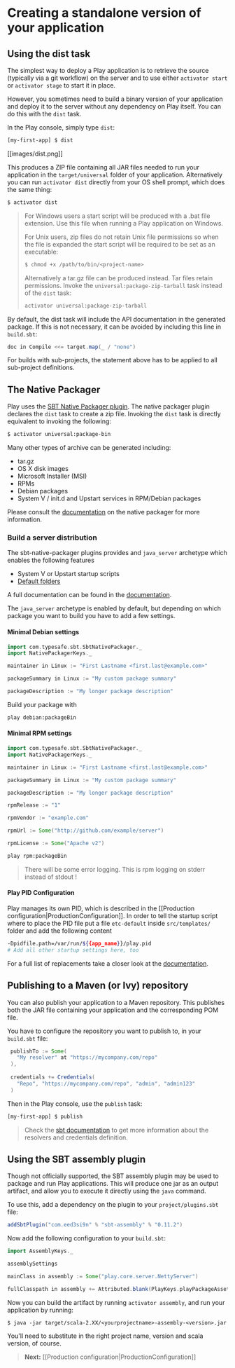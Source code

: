 <!--- Copyright (C) 2009-2013 Typesafe Inc. <http://www.typesafe.com> -->
# Creating a standalone version of your application

## Using the dist task

The simplest way to deploy a Play application is to retrieve the source (typically via a git workflow) on the server and to use either `activator start` or `activator stage` to start it in place.

However, you sometimes need to build a binary version of your application and deploy it to the server without any dependency on Play itself. You can do this with the `dist` task.

In the Play console, simply type `dist`:

```bash
[my-first-app] $ dist
```

[[images/dist.png]]

This produces a ZIP file containing all JAR files needed to run your application in the `target/universal` folder of your application. Alternatively you can run `activator dist` directly from your OS shell prompt, which does the same thing:

```bash
$ activator dist
```

> For Windows users a start script will be produced with a .bat file extension. Use this file when running a Play application on Windows.
>
> For Unix users, zip files do not retain Unix file permissions so when the file is expanded the start script will be required to be set as an executable:
>
> ```bash
> $ chmod +x /path/to/bin/<project-name>
> ```
>
> Alternatively a tar.gz file can be produced instead. Tar files retain permissions. Invoke the `universal:package-zip-tarball` task instead of the `dist` task:
>
> ```bash
> activator universal:package-zip-tarball
> ```

By default, the dist task will include the API documentation in the generated package. If this is not necessary, it can be avoided by including this line in `build.sbt`:

```scala
doc in Compile <<= target.map(_ / "none")
```
For builds with sub-projects, the statement above has to be applied to all sub-project definitions.

## The Native Packager

Play uses the [SBT Native Packager plugin](http://www.scala-sbt.org/sbt-native-packager/). The native packager plugin declares the `dist` task to create a zip file. Invoking the `dist` task is directly equivalent to invoking the following:

```bash
$ activator universal:package-bin
```

Many other types of archive can be generated including:

* tar.gz
* OS X disk images
* Microsoft Installer (MSI)
* RPMs
* Debian packages
* System V / init.d and Upstart services in RPM/Debian packages

Please consult the [documentation](http://www.scala-sbt.org/sbt-native-packager) on the native packager for more information.

### Build a server distribution

The sbt-native-packager plugins provides and `java_server` archetype which enables the following features

* System V or Upstart startup scripts
* [Default folders](http://www.scala-sbt.org/sbt-native-packager/GettingStartedServers/MyFirstProject.html#default-mappings)

A full documentation can be found in the [documentation](http://www.scala-sbt.org/sbt-native-packager/GettingStartedServers/index.html).

The `java_server` archetype is enabled by default, but depending on which package you want to build you have to add a few settings. 

#### Minimal Debian settings

```scala
import com.typesafe.sbt.SbtNativePackager._
import NativePackagerKeys._

maintainer in Linux := "First Lastname <first.last@example.com>"

packageSummary in Linux := "My custom package summary"

packageDescription := "My longer package description"
```

Build your package with

```bash
play debian:packageBin
```

#### Minimal RPM settings

```scala
import com.typesafe.sbt.SbtNativePackager._
import NativePackagerKeys._

maintainer in Linux := "First Lastname <first.last@example.com>"

packageSummary in Linux := "My custom package summary"

packageDescription := "My longer package description"

rpmRelease := "1"

rpmVendor := "example.com"

rpmUrl := Some("http://github.com/example/server")

rpmLicense := Some("Apache v2")
```

```bash
play rpm:packageBin
```

> There will be some error logging. This is rpm logging on stderr instead of stdout !

#### Play PID Configuration 

Play manages its own PID, which is described in the [[Production configuration|ProductionConfiguration]].  In order to tell the startup script where to place the PID file put a file `etc-default` inside `src/templates/` folder and add the following content

```bash
-Dpidfile.path=/var/run/${{app_name}}/play.pid
# Add all other startup settings here, too
```

For a full list of replacements take a closer look at the [documentation](http://www.scala-sbt.org/sbt-native-packager/GettingStartedServers/AddingConfiguration.html).


## Publishing to a Maven (or Ivy) repository

You can also publish your application to a Maven repository. This publishes both the JAR file containing your application and the corresponding POM file.

You have to configure the repository you want to publish to, in your `build.sbt` file:

```scala
 publishTo := Some(
   "My resolver" at "https://mycompany.com/repo"
 ),
 
 credentials += Credentials(
   "Repo", "https://mycompany.com/repo", "admin", "admin123"
 )
```

Then in the Play console, use the `publish` task:

```bash
[my-first-app] $ publish
```

> Check the [sbt documentation](http://www.scala-sbt.org/release/docs/index.html) to get more information about the resolvers and credentials definition.

## Using the SBT assembly plugin

Though not officially supported, the SBT assembly plugin may be used to package and run Play applications.  This will produce one jar as an output artifact, and allow you to execute it directly using the `java` command.

To use this, add a dependency on the plugin to your `project/plugins.sbt` file:

```scala
addSbtPlugin("com.eed3si9n" % "sbt-assembly" % "0.11.2")
```

Now add the following configuration to your `build.sbt`:

```scala
import AssemblyKeys._

assemblySettings

mainClass in assembly := Some("play.core.server.NettyServer")

fullClasspath in assembly += Attributed.blank(PlayKeys.playPackageAssets.value)
```

Now you can build the artifact by running `activator assembly`, and run your application by running:

```
$ java -jar target/scala-2.XX/<yourprojectname>-assembly-<version>.jar
```

You'll need to substitute in the right project name, version and scala version, of course.

> **Next:** [[Production configuration|ProductionConfiguration]]
